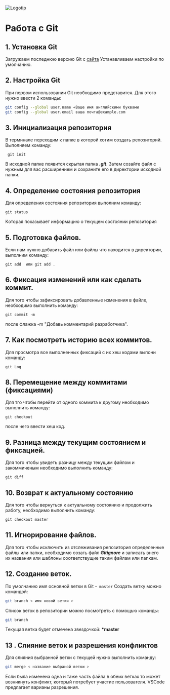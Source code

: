 ![Logotip](Git-Logotip.png) 
# Работа с Git
## 1. Установка Git
Загружаем последнюю версию Git с [сайта](https://git-scm.com/downloads)
 Устанавливаем настройки по умолчанию.

## 2. Настройка Git
При первом использовании Git необходимо представится. Для этого нужно ввести 2 команды:
```Bash
git config --global user.name «Ваше имя английскими буквами
git config --global user.email ваша почта@example.com
```

## 3. Инициализация репозитория
В терминале переходим к папке в которой хотим создать репозиторий. Выполняем команду:
```
 git init
 ```
 В исходной папке появится скрытая папка ***.git***. Затем созайте файл c нужным для вас расширением и  сохраните его в директории  исходной папки.

## 4. Определение состояния репозитория 
 Для определения состояния репозитория выполним команду:
```
git status
```
 Kоторая показывает информацию о текущем состоянии репозитория

## 5. Подготовка файлов.
Если нам нужно добавить файл или  файлы  что находится в директории, выполним команду: 
```
git add  или git add .
```
## 6. Фиксация изменений или как сделать коммит.
Для того чтобы зафиксировать добавленные изменения в файле, необходимо выполнить команду:
```
git commit -m
```
после флажка -m "Добавь комментарий разработчика". 

## 7. Как посмотреть историю всех коммитов.
Для просмотра все выполненных фиксаций с их хеш кодами выпони команду:
```
git Log
```
## 8. Перемещение между коммитами (фиксациями)
Для тго чтобы перейти от одного коммита к другому необходимо  выполнить команду:
```
git checkout
``` 
после чего ввести хеш код.

## 9. Разница между текущим состоянием и фиксацией.
Для того чтобы увидеть разницу между текущим файлом и закоммиченым необходимо выполнить команду:
```
git diff
```

## 10. Возврат к актуальному состоянию
Для того чтобы вернуться к актуальному состоянию и продолжить работу, необходимо выполнить команду:
```
git checkout master
``` 

## 11. Игнорирование файлов.
Для того чтобы исключить из отслеживания репозитория определенные файлы или папки, необходимо созать файл ***Gitignore*** и записать внего их названия или шаблоны соответствущие таким файлам или папкам.

## 12. Создание веток.
По умолчанию имя основной ветки в Git -` master`
Создать ветку можно командой:
```Bash
git branch < имя новой ветки >
```
Список веток в репозитории можно посмотреть с помощью команды:
```Bash
git branch
```
 Текущая ветка будет отмечена звездочкой: **\*master**

 ## 13 . Слияние веток   и разрешения конфликтов
 Для слияния выбранной ветки с текущей нужно выполнить команду:
 ```Bash
 git merge < название выбраной ветки >
 ```
 Если была изменена одна и таже часть файла в обеих ветках то может возникнуть конфликт, который потребует участие пользователя. VSCode предлагает варианы разрешения. 